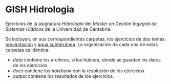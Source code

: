 # GISH Hidrologia
Ejercicios de la asignatura _Hidrología_ del _Master en Gestión Ingegral de Sistemas Hídricos_ de la Universidad de Cantabria.

Se incluyen, en sus correspondientes carpetas, los ejercicios de dos temas: [precipitación](https://github.com/casadoj/GISH_Hidrologia/tree/master/Precipitacion) y [agua subterránea](https://github.com/casadoj/GISH_Hidrologia/tree/master/AguaSubterranea). La organización de cada una de estas carpetas es idéntica:
* _data_ contiene los archivos, si los hubiera, donde se guardan los datos de los ejercicios.
* _docs_ contiene los _notebook_ con la resolución de los ejercicios.
* _output_ contiene los resultados de los ejercicios.
